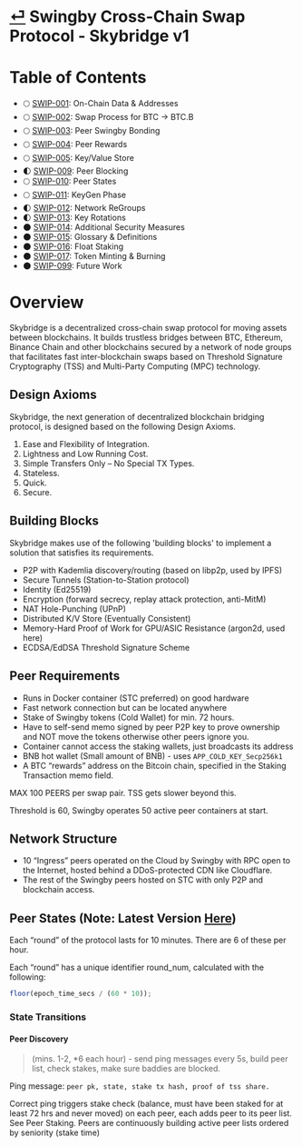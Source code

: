 # [⏎](../readme.md) Swingby Cross-Chain Swap Protocol - Skybridge v1

# Table of Contents

- 🌕 [SWIP-001](./SWIP-001.md): On-Chain Data &amp; Addresses
- 🌕 [SWIP-002](./SWIP-002.md): Swap Process for BTC → BTC.B
- 🌕 [SWIP-003](./SWIP-003.md): Peer Swingby Bonding
- 🌕 [SWIP-004](./SWIP-004.md): Peer Rewards
- 🌕 [SWIP-005](./SWIP-005.md): Key/Value Store
- 🌓 [SWIP-009](./SWIP-009.md): Peer Blocking
- 🌕 [SWIP-010](./SWIP-010.md): Peer States
- 🌕 [SWIP-011](./SWIP-011.md): KeyGen Phase
- 🌓 [SWIP-012](./SWIP-012.md): Network ReGroups
- 🌓 [SWIP-013](./SWIP-013.md): Key Rotations
- 🌑 [SWIP-014](./SWIP-014.md): Additional Security Measures
- 🌑 [SWIP-015](./SWIP-015.md): Glossary &amp; Definitions
- 🌑 [SWIP-016](./SWIP-016.md): Float Staking
- 🌑 [SWIP-017](./SWIP-017.md): Token Minting &amp; Burning
- 🌑 [SWIP-099](./SWIP-099.md): Future Work

# Overview

Skybridge is a decentralized cross-chain swap protocol for moving assets between blockchains. It builds trustless bridges between BTC, Ethereum, Binance Chain and other blockchains secured by a network of node groups that facilitates fast inter-blockchain swaps based on Threshold Signature Cryptography (TSS) and Multi-Party Computing (MPC) technology.

## Design Axioms

Skybridge, the next generation of decentralized blockchain bridging protocol, is designed based on the following Design Axioms.

1. Ease and Flexibility of Integration.
2. Lightness and Low Running Cost.
3. Simple Transfers Only – No Special TX Types.
4. Stateless.
5. Quick.
6. Secure.

## Building Blocks

Skybridge makes use of the following 'building blocks' to implement a solution that satisfies its requirements.

- P2P with Kademlia discovery/routing (based on libp2p, used by IPFS)
- Secure Tunnels (Station-to-Station protocol)
- Identity (Ed25519)
- Encryption (forward secrecy, replay attack protection, anti-MitM)
- NAT Hole-Punching (UPnP)
- Distributed K/V Store (Eventually Consistent)
- Memory-Hard Proof of Work for GPU/ASIC Resistance (argon2d, used here)
- ECDSA/EdDSA Threshold Signature Scheme

## Peer Requirements

- Runs in Docker container (STC preferred) on good hardware
- Fast network connection but can be located anywhere
- Stake of Swingby tokens (Cold Wallet) for min. 72 hours.
- Have to self-send memo signed by peer P2P key to prove ownership and NOT move the tokens otherwise other peers ignore you.
- Container cannot access the staking wallets, just broadcasts its address
- BNB hot wallet (Small amount of BNB) - uses `APP_COLD_KEY_Secp256k1`
- A BTC “rewards” address on the Bitcoin chain, specified in the Staking Transaction memo field.

MAX 100 PEERS per swap pair. TSS gets slower beyond this.

Threshold is 60, Swingby operates 50 active peer containers at start.

## Network Structure

- 10 “Ingress” peers operated on the Cloud by Swingby with RPC open to the Internet, hosted behind a DDoS-protected CDN like Cloudflare.
- The rest of the Swingby peers hosted on STC with only P2P and blockchain access.

## Peer States (Note: Latest Version [Here](./SWIPS-011-Peer-States.md))

Each “round” of the protocol lasts for 10 minutes. There are 6 of these per hour.

Each “round” has a unique identifier round_num, calculated with the following:

```js
floor(epoch_time_secs / (60 * 10));
```

### State Transitions

#### Peer Discovery

> (mins. 1-2, \*6 each hour) - send ping messages every 5s, build peer list, check stakes, make sure baddies are blocked.

Ping message: `peer pk, state, stake tx hash, proof of tss share.`

Correct ping triggers stake check (balance, must have been staked for at least 72 hrs and never moved) on each peer, each adds peer to its peer list. See Peer Staking.
Peers are continuously building active peer lists ordered by seniority (stake time)
